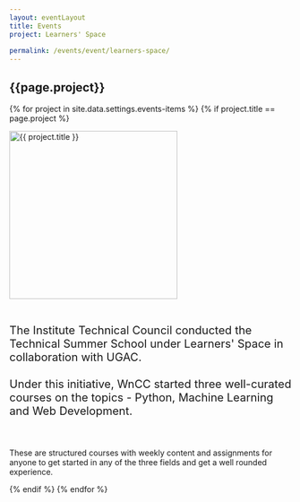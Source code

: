 ```yaml
---
layout: eventLayout
title: Events
project: Learners' Space
    
permalink: /events/event/learners-space/
---
```


<h2 class="display1 m-3 p-3 text-center">{{page.project}}</h2>

{% for project in site.data.settings.events-items %}
{% if project.title == page.project %}
<div>
    <img src="{{ site.baseurl }}/{{ project.image }}"  width = "300" height="300" alt="{{ project.title }}" class="border rounded img-soc">
</div>

<div>
    <p class="display3" style = "font-size:20px;" >
        <br>
       The Institute Technical Council conducted the Technical Summer School under Learners' Space in collaboration with UGAC.
<br><br>
Under this initiative, WnCC started three well-curated courses on the topics - Python, Machine Learning and Web Development.

<br><br>
    These are structured courses with weekly content and assignments for anyone to get started in any of the three fields and get a well rounded experience. 
    </p>
</div>
{% endif %}
{% endfor %}
